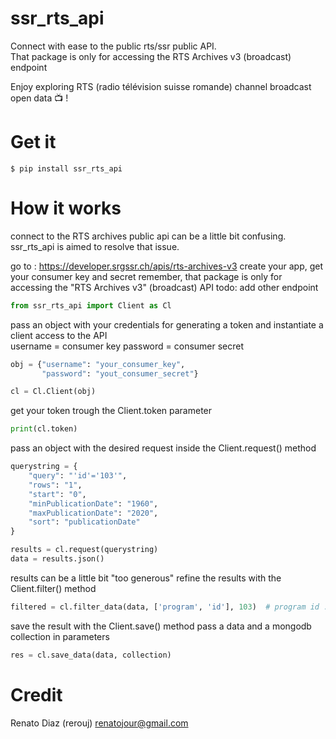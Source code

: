 # ssr_rts_api

Connect with ease to the public rts/ssr public API.  
That package is only for accessing the RTS Archives v3 (broadcast) endpoint

Enjoy exploring RTS (radio télévision suisse romande) channel broadcast open data 📺 !

# Get it
```
$ pip install ssr_rts_api
```

# How it works

connect to the RTS archives public api can be a little bit confusing. ssr_rts_api is aimed to resolve that issue.

go to : https://developer.srgssr.ch/apis/rts-archives-v3
create your app,
get your consumer key and secret
remember, that package is only for accessing the "RTS Archives v3" (broadcast) API
todo: add other endpoint
    
```python
from ssr_rts_api import Client as Cl
```

pass an object with your credentials for generating a token and
instantiate a client access to the API  
username = consumer key
password = consumer secret

```python
obj = {"username": "your_consumer_key",
       "password": "yout_consumer_secret"}

cl = Cl.Client(obj)
```
get your token trough the Client.token parameter
```python
print(cl.token)
```
pass an object with the desired request inside the Client.request() method
```python
querystring = {
    "query": "'id'='103'",
    "rows": "1",
    "start": "0",
    "minPublicationDate": "1960",
    "maxPublicationDate": "2020",
    "sort": "publicationDate"
}

results = cl.request(querystring)
data = results.json()
```

results can be a little bit "too generous"
refine the results with the Client.filter() method
```python
filtered = cl.filter_data(data, ['program', 'id'], 103)  # program id : 103 = Temps Présent
```
save the result with the Client.save() method
pass a data and a mongodb collection in parameters
```python
res = cl.save_data(data, collection)
```

# Credit

Renato Diaz (rerouj)
renatojour@gmail.com
